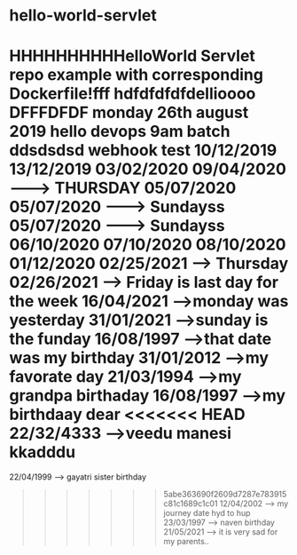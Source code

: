 # hello-world-servlet
HHHHHHHHHHelloWorld Servlet repo example with corresponding Dockerfile!fff
hdfdfdfdfdellioooo
DFFFDFDF
monday 26th august 2019 
hello
devops 9am batch
ddsdsdsd
webhook test
10/12/2019
13/12/2019
03/02/2020
09/04/2020 ---> THURSDAY
05/07/2020
05/07/2020 ---> Sundayss
05/07/2020 ---> Sundayss
06/10/2020
07/10/2020
08/10/2020
01/12/2020
02/25/2021 --> Thursday
02/26/2021 --> Friday is last day for the week
16/04/2021 -->monday was yesterday
31/01/2021 -->sunday is the funday
16/08/1997 -->that date was my birthday
31/01/2012 -->my favorate day
21/03/1994 -->my grandpa birthaday
16/08/1997 -->my birthdaay dear
<<<<<<< HEAD
22/32/4333 -->veedu manesi kkadddu
=======
22/04/1999 --> gayatri sister birthday
>>>>>>> 5abe363690f2609d7287e783915c81c1689c1c01
12/04/2002 --> my journey date hyd to hup
23/03/1997 --> naven birthday
21/05/2021 --> it is very sad for my parents..
